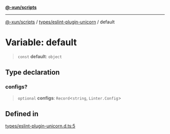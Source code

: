 [**@-xun/scripts**](../../../README.md)

***

[@-xun/scripts](../../../README.md) / [types/eslint-plugin-unicorn](../README.md) / default

# Variable: default

> `const` **default**: `object`

## Type declaration

### configs?

> `optional` **configs**: `Record`\<`string`, `Linter.Config`\>

## Defined in

[types/eslint-plugin-unicorn.d.ts:5](https://github.com/Xunnamius/xscripts/blob/cfe28e3d801ec1b719b0dedbda4e9f63d7924b77/types/eslint-plugin-unicorn.d.ts#L5)

